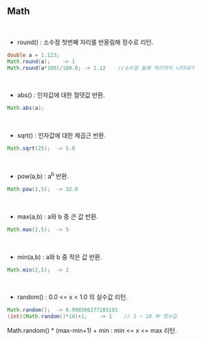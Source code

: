 ## Math

<br>

* round() : 소수점 첫번째 자리를 반올림해 정수로 리턴.
```java
double a = 1.123;
Math.round(a);    -> 1
Math.round(a*100)/100.0; -> 1.12    //소수점 둘째 자리까지 나타내기
```

<br>

* abs() : 인자값에 대한 절댓값 반환.
```java
Math.abs(a);
```

<br>

* sqrt() : 인자값에 대한 제곱근 반환.
```java
Math.sqrt(25);  -> 5.0
```

<br>

* pow(a,b) : a<sup>b</sup> 반환.
```java
Math.pow(2,5);  -> 32.0
```

<br>

* max(a,b) : a와 b 중 큰 값 반환.
```java
Math.max(2,5);  -> 5
```

<br>

* min(a,b) : a와 b 중 작은 값 반환.
```java
Math.min(2,5);  -> 2
```

<br>

* random() : 0.0 <= x < 1.0 의 실수값 리턴.

```java
Math.random();  -> 0.990386277283181
(int)(Math.random()*10)+1;    -> 1    // 1 ~ 10 中 정수값
```
Math.random() * (max-min+1) + min : min <= x <= max 리턴.